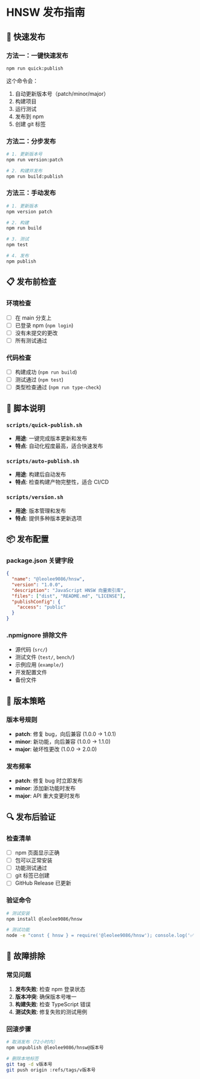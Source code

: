 # HNSW 发布指南

## 🚀 快速发布

### 方法一：一键快速发布
```bash
npm run quick:publish
```
这个命令会：
1. 自动更新版本号（patch/minor/major）
2. 构建项目
3. 运行测试
4. 发布到 npm
5. 创建 git 标签

### 方法二：分步发布
```bash
# 1. 更新版本号
npm run version:patch

# 2. 构建并发布
npm run build:publish
```

### 方法三：手动发布
```bash
# 1. 更新版本
npm version patch

# 2. 构建
npm run build

# 3. 测试
npm test

# 4. 发布
npm publish
```

## 📋 发布前检查

### 环境检查
- [ ] 在 main 分支上
- [ ] 已登录 npm (`npm login`)
- [ ] 没有未提交的更改
- [ ] 所有测试通过

### 代码检查
- [ ] 构建成功 (`npm run build`)
- [ ] 测试通过 (`npm test`)
- [ ] 类型检查通过 (`npm run type-check`)

## 🔧 脚本说明

### `scripts/quick-publish.sh`
- **用途**: 一键完成版本更新和发布
- **特点**: 自动化程度最高，适合快速发布

### `scripts/auto-publish.sh`
- **用途**: 构建后自动发布
- **特点**: 检查构建产物完整性，适合 CI/CD

### `scripts/version.sh`
- **用途**: 版本管理和发布
- **特点**: 提供多种版本更新选项

## 📦 发布配置

### package.json 关键字段
```json
{
  "name": "@leolee9086/hnsw",
  "version": "1.0.0",
  "description": "JavaScript HNSW 向量索引库",
  "files": ["dist", "README.md", "LICENSE"],
  "publishConfig": {
    "access": "public"
  }
}
```

### .npmignore 排除文件
- 源代码 (`src/`)
- 测试文件 (`test/`, `bench/`)
- 示例应用 (`example/`)
- 开发配置文件
- 备份文件

## 🎯 版本策略

### 版本号规则
- **patch**: 修复 bug，向后兼容 (1.0.0 → 1.0.1)
- **minor**: 新功能，向后兼容 (1.0.0 → 1.1.0)
- **major**: 破坏性更改 (1.0.0 → 2.0.0)

### 发布频率
- **patch**: 修复 bug 时立即发布
- **minor**: 添加新功能时发布
- **major**: API 重大变更时发布

## 🔍 发布后验证

### 检查清单
- [ ] npm 页面显示正确
- [ ] 包可以正常安装
- [ ] 功能测试通过
- [ ] git 标签已创建
- [ ] GitHub Release 已更新

### 验证命令
```bash
# 测试安装
npm install @leolee9086/hnsw

# 测试功能
node -e "const { hnsw } = require('@leolee9086/hnsw'); console.log('✅ 安装成功')"
```

## 🚨 故障排除

### 常见问题
1. **发布失败**: 检查 npm 登录状态
2. **版本冲突**: 确保版本号唯一
3. **构建失败**: 检查 TypeScript 错误
4. **测试失败**: 修复失败的测试用例

### 回滚步骤
```bash
# 取消发布（72小时内）
npm unpublish @leolee9086/hnsw@版本号

# 删除本地标签
git tag -d v版本号
git push origin :refs/tags/v版本号
``` 
